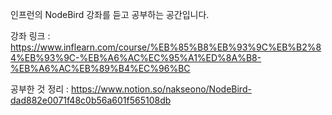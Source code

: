 인프런의 NodeBird 강좌를 듣고 공부하는 공간입니다.

강좌 링크 : https://www.inflearn.com/course/%EB%85%B8%EB%93%9C%EB%B2%84%EB%93%9C-%EB%A6%AC%EC%95%A1%ED%8A%B8-%EB%A6%AC%EB%89%B4%EC%96%BC

공부한 것 정리 : https://www.notion.so/nakseono/NodeBird-dad882e0071f48c0b56a601f565108db

